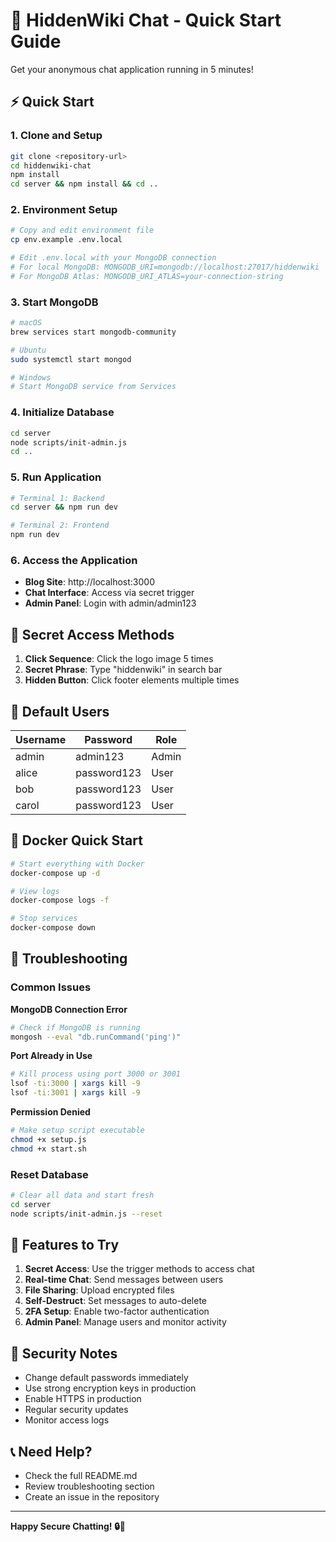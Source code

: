 # 🚀 HiddenWiki Chat - Quick Start Guide

Get your anonymous chat application running in 5 minutes!

## ⚡ Quick Start

### 1. Clone and Setup
```bash
git clone <repository-url>
cd hiddenwiki-chat
npm install
cd server && npm install && cd ..
```

### 2. Environment Setup
```bash
# Copy and edit environment file
cp env.example .env.local

# Edit .env.local with your MongoDB connection
# For local MongoDB: MONGODB_URI=mongodb://localhost:27017/hiddenwiki
# For MongoDB Atlas: MONGODB_URI_ATLAS=your-connection-string
```

### 3. Start MongoDB
```bash
# macOS
brew services start mongodb-community

# Ubuntu
sudo systemctl start mongod

# Windows
# Start MongoDB service from Services
```

### 4. Initialize Database
```bash
cd server
node scripts/init-admin.js
cd ..
```

### 5. Run Application
```bash
# Terminal 1: Backend
cd server && npm run dev

# Terminal 2: Frontend
npm run dev
```

### 6. Access the Application
- **Blog Site**: http://localhost:3000
- **Chat Interface**: Access via secret trigger
- **Admin Panel**: Login with admin/admin123

## 🔐 Secret Access Methods

1. **Click Sequence**: Click the logo image 5 times
2. **Secret Phrase**: Type "hiddenwiki" in search bar
3. **Hidden Button**: Click footer elements multiple times

## 👥 Default Users

| Username | Password | Role |
|----------|----------|------|
| admin    | admin123 | Admin |
| alice    | password123 | User |
| bob      | password123 | User |
| carol    | password123 | User |

## 🐳 Docker Quick Start

```bash
# Start everything with Docker
docker-compose up -d

# View logs
docker-compose logs -f

# Stop services
docker-compose down
```

## 🔧 Troubleshooting

### Common Issues

**MongoDB Connection Error**
```bash
# Check if MongoDB is running
mongosh --eval "db.runCommand('ping')"
```

**Port Already in Use**
```bash
# Kill process using port 3000 or 3001
lsof -ti:3000 | xargs kill -9
lsof -ti:3001 | xargs kill -9
```

**Permission Denied**
```bash
# Make setup script executable
chmod +x setup.js
chmod +x start.sh
```

### Reset Database
```bash
# Clear all data and start fresh
cd server
node scripts/init-admin.js --reset
```

## 📱 Features to Try

1. **Secret Access**: Use the trigger methods to access chat
2. **Real-time Chat**: Send messages between users
3. **File Sharing**: Upload encrypted files
4. **Self-Destruct**: Set messages to auto-delete
5. **2FA Setup**: Enable two-factor authentication
6. **Admin Panel**: Manage users and monitor activity

## 🚨 Security Notes

- Change default passwords immediately
- Use strong encryption keys in production
- Enable HTTPS in production
- Regular security updates
- Monitor access logs

## 📞 Need Help?

- Check the full README.md
- Review troubleshooting section
- Create an issue in the repository

---

**Happy Secure Chatting! 🔒💬** 